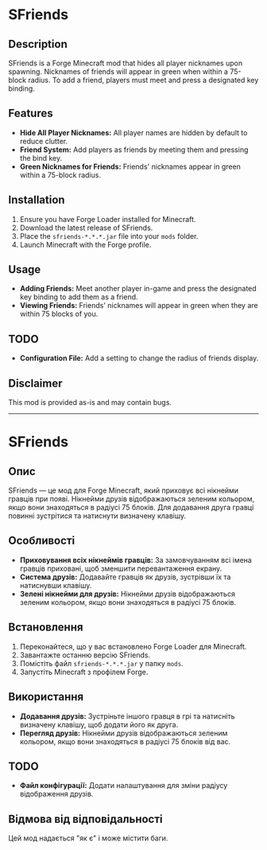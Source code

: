 # SFriends

## Description
SFriends is a Forge Minecraft mod that hides all player nicknames upon spawning. Nicknames of friends will appear in green when within a 75-block radius. To add a friend, players must meet and press a designated key binding.

## Features
- **Hide All Player Nicknames:** All player names are hidden by default to reduce clutter.
- **Friend System:** Add players as friends by meeting them and pressing the bind key.
- **Green Nicknames for Friends:** Friends' nicknames appear in green within a 75-block radius.

## Installation
1. Ensure you have Forge Loader installed for Minecraft.
2. Download the latest release of SFriends.
3. Place the `sfriends-*.*.*.jar` file into your `mods` folder.
4. Launch Minecraft with the Forge profile.

## Usage
- **Adding Friends:** Meet another player in-game and press the designated key binding to add them as a friend.
- **Viewing Friends:** Friends' nicknames will appear in green when they are within 75 blocks of you.

## TODO
- **Configuration File:** Add a setting to change the radius of friends display.

## Disclaimer
This mod is provided as-is and may contain bugs.

---

# SFriends

## Опис
SFriends — це мод для Forge Minecraft, який приховує всі нікнейми гравців при появі. Нікнейми друзів відображаються зеленим кольором, якщо вони знаходяться в радіусі 75 блоків. Для додавання друга гравці повинні зустрітися та натиснути визначену клавішу.

## Особливості
- **Приховування всіх нікнеймів гравців:** За замовчуванням всі імена гравців приховані, щоб зменшити перевантаження екрану.
- **Система друзів:** Додавайте гравців як друзів, зустрівши їх та натиснувши клавішу.
- **Зелені нікнейми для друзів:** Нікнейми друзів відображаються зеленим кольором, якщо вони знаходяться в радіусі 75 блоків.

## Встановлення
1. Переконайтеся, що у вас встановлено Forge Loader для Minecraft.
2. Завантажте останню версію SFriends.
3. Помістіть файл `sfriends-*.*.*.jar` у папку `mods`.
4. Запустіть Minecraft з профілем Forge.

## Використання
- **Додавання друзів:** Зустріньте іншого гравця в грі та натисніть визначену клавішу, щоб додати його як друга.
- **Перегляд друзів:** Нікнейми друзів відображаються зеленим кольором, якщо вони знаходяться в радіусі 75 блоків від вас.

## TODO
- **Файл конфігурації:** Додати налаштування для зміни радіусу відображення друзів.

## Відмова від відповідальності
Цей мод надається "як є" і може містити баги.
